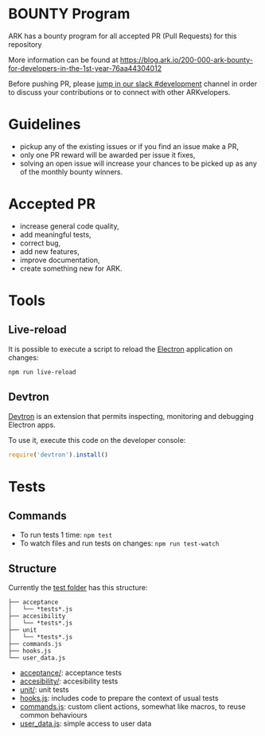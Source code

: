 # BOUNTY Program
ARK has a bounty program for all accepted PR (Pull Requests) for this repository

More information can be found at https://blog.ark.io/200-000-ark-bounty-for-developers-in-the-1st-year-76aa44304012

Before pushing PR, please [jump in our slack #development](https://ark.io/slack) channel in order to discuss your contributions or to connect with other ARKvelopers.

# Guidelines
 - pickup any of the existing issues or if you find an issue make a PR,
 - only one PR reward will be awarded per issue it fixes,
 - solving an open issue will increase your chances to be picked up as any of the monthly bounty winners.

# Accepted PR
 - increase general code quality,
 - add meaningful tests,
 - correct bug,
 - add new features,
 - improve documentation,
 - create something new for ARK.

# Tools

## Live-reload
It is possible to execute a script to reload the [Electron](https://electron.atom.io/) application on changes:
```bash
npm run live-reload
```

## Devtron
[Devtron](https://github.com/electron/devtron) is an extension that permits inspecting, monitoring and debugging Electron apps.

To use it, execute this code on the developer console:
```js
require('devtron').install()
```

# Tests

## Commands

 - To run tests 1 time: `npm test`
 - To watch files and run tests on changes: `npm run test-watch`

## Structure
Currently the [test folder](https://github.com/ArkEcosystem/ark-desktop/tree/master/test) has this structure:

```
├── acceptance
│   └── *tests*.js
├── accesibility
│   └── *tests*.js
├── unit
│   └── *tests*.js
├── commands.js
├── hooks.js
└── user_data.js
```

 - [acceptance/](https://github.com/ArkEcosystem/ark-desktop/tree/master/test/acceptance): acceptance tests
 - [accesibility/](https://github.com/ArkEcosystem/ark-desktop/tree/master/test/accesibility): accesibility tests
 - [unit/](https://github.com/ArkEcosystem/ark-desktop/tree/master/test/unit): unit tests
 - [hooks.js](https://github.com/ArkEcosystem/ark-desktop/tree/master/test/hooks.js): includes code to prepare the context of usual tests
 - [commands.js](https://github.com/ArkEcosystem/ark-desktop/tree/master/test/commands.js): custom client actions, somewhat like macros, to reuse common behaviours
 - [user_data.js](https://github.com/ArkEcosystem/ark-desktop/tree/master/test/user_data.js): simple access to user data
